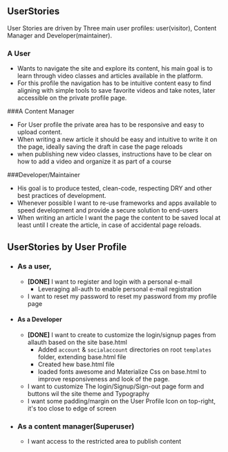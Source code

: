 UserStories
---

User Stories are driven by Three main user profiles: user(visitor), Content Manager and Developer(maintainer).

### A User

* Wants to navigate the site and explore its content, his main goal is to learn through video classes and articles available in the platform.
* For this profile the navigation has to be intuitive content easy to find aligning with simple tools to save favorite videos and take notes, later accessible on the private profile page. 

###A Content Manager 

* For User profile the private area has to be responsive and easy to upload content.
* When writing a new article it should be easy and intuitive to write it on the page, ideally saving the draft in case the page reloads
* when publishing new video classes, instructions have to be clear on how to add a video and organize it as part of a course
        
###Developer/Maintainer
    
* His goal is to produce tested, clean-code, respecting DRY  and other best practices of development. 
* Whenever possible I want to re-use frameworks and apps available to speed development and provide a secure solution to end-users 
* When writing an article I want the page the content to be saved local at least until I create the article, in case of accidental page reloads.


## UserStories by User Profile

- ### As a user, 
  
    - **[DONE]** I want to register and login with a personal e-mail
       - Leveraging all-auth to enable personal e-mail registration
    - I want to reset my password to reset my password from my profile page
    
-   #### As a Developer

    - **[DONE]** I want to create to customize the login/signup pages from allauth based on the site base.html
        - Added `account` & `socialaccount` directories on root `templates` folder, extending base.html file
        - Created hew base.html file
        - loaded fonts awesome and Materialize Css on base.html to improve responsiveness and look of the page. 
    - I want to customize The login/Signup/Sign-out page form and buttons wil the site theme and Typography
    - I want some padding/margin on the User Profile Icon on top-right, it's too close to edge of screen

- ### As a content manager(Superuser)
  
  - I want access to the restricted area to publish content 
